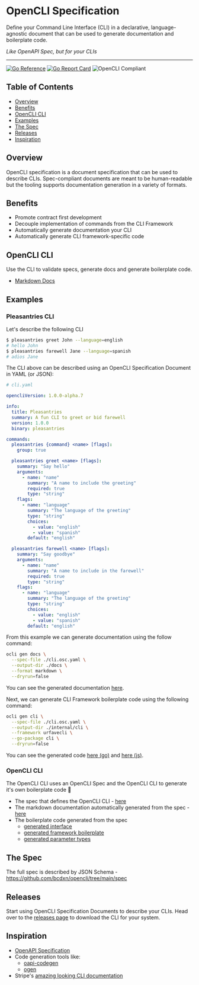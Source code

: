 # OpenCLI Specification

Define your Command Line Interface (CLI) in a declarative, language-agnostic document that can be used to generate documentation and boilerplate code.

_Like OpenAPI Spec, but for your CLIs_

---

[![Go Reference](https://pkg.go.dev/badge/github.com/bcdxn/opencli.svg)](https://pkg.go.dev/github.com/bcdxn/opencli)
[![Go Report Card](https://goreportcard.com/badge/github.com/bcdxn/opencli)](https://goreportcard.com/report/github.com/bcdxn/opencli)
![OpenCLI Compliant](https://img.shields.io/badge/OpenCLI_Spec-Compliant-brightgreen?link=https%3A%2F%2Fgithub.com%2Fbcdxn%2Fopencli)

## Table of Contents

- [Overview](#overview)
- [Benefits](#benefits)
- [OpenCLI CLI](#opencli-cli)
- [Examples](#examples)
- [The Spec](#the-spec)
- [Releases](#releases)
- [Inspiration](#inspiration)

## Overview

OpenCLI specification is a document specification that can be used to describe CLIs. Spec-compliant documents are meant to be human-readable but the tooling supports documentation generation in a variety of formats.

## Benefits

- Promote contract first development
- Decouple implementation of commands from the CLI Framework
- Automatically generate documentation your CLI
- Automatically generate CLI framework-specific code

## OpenCLI CLI

Use the CLI to validate specs, generate docs and generate boilerplate code.

- [Markdown Docs](https://github.com/bcdxn/opencli/blob/main/docs/docs.gen.md)

## Examples

### Pleasantries CLI

Let's describe the following CLI

```sh
$ pleasantries greet John --language=english
# hello John
$ pleasantries farewell Jane --language=spanish
# adios Jane
```

The CLI above can be described using an OpenCLI Specification Document in YAML (or JSON):

```yaml
# cli.yaml

opencliVersion: 1.0.0-alpha.7

info:
  title: Pleasantries
  summary: A fun CLI to greet or bid farewell
  version: 1.0.0
  binary: pleasantries

commands:
  pleasantries {command} <name> [flags]:
    group: true

  pleasantries greet <name> [flags]:
    summary: "Say hello"
    arguments:
      - name: "name"
        summary: "A name to include the greeting"
        required: true
        type: "string"
    flags:
      - name: "language"
        summary: "The language of the greeting"
        type: "string"
        choices:
          - value: "english"
          - value: "spanish"
        default: "english"

  pleasantries farewell <name> [flags]:
    summary: "Say goodbye"
    arguments:
      - name: "name"
        summary: "A name to include in the farewell"
        required: true
        type: "string"
    flags:
      - name: "language"
        summary: "The language of the greeting"
        type: "string"
        choices:
          - value: "english"
          - value: "spanish"
        default: "english"
```

From this example we can generate documentation using the follow command:

```sh
ocli gen docs \
  --spec-file ./cli.osc.yaml \
  --output-dir ./docs \
  --format markdown \
  --dryrun=false
```

You can see the generated documentation [here](https://github.com/bcdxn/opencli/blob/main/examples/markdown-docs/docs.gen.md).

Next, we can generate CLI Framework boilerplate code using the following command:

```sh
ocli gen cli \
  --spec-file ./cli.osc.yaml \
  --output-dir ./internal/cli \
  --framework urfavecli \
  --go-package cli \
  --dryrun=false
```

You can see the generated code [here (go)](https://github.com/bcdxn/opencli/blob/main/examples/urfavecli) and [here (js)](https://github.com/bcdxn/opencli/blob/main/examples/yargs).

### OpenCLI CLI

The OpenCLI CLI uses an OpenCLI Spec and the OpenCLI CLI to generate it's own boilerplate code 🤯

- The spec that defines the OpenCLI CLI - [here](https://github.com/bcdxn/opencli/blob/main/internal/cli/cli.ocs.yaml)
- The markdown documentation automatically generated from the spec - [here](https://github.com/bcdxn/opencli/blob/main/docs/docs.gen.md)
- The boilerplate code generated from the spec
  - [generated interface](https://github.com/bcdxn/opencli/blob/main/internal/cli/cli_interface.gen.go)
  - [generated framework boilerplate](https://github.com/bcdxn/opencli/blob/main/internal/cli/cli.gen.go)
  - [generated parameter types](https://github.com/bcdxn/opencli/blob/main/internal/cli/cli_params.gen.go)

## The Spec

The full spec is described by JSON Schema - https://github.com/bcdxn/opencli/tree/main/spec

## Releases

Start using OpenCLI Specification Documents to describe your CLIs. Head over to the [releases page](https://github.com/bcdxn/opencli/releases) to download the CLI for your system.

## Inspiration

- [OpenAPI Specification](https://swagger.io/specification/)
- Code generation tools like:
  - [oapi-codegen](https://github.com/oapi-codegen/oapi-codegen)
  - [ogen](https://ogen.dev)
- Stripe's [amazing looking CLI documentation](https://docs.stripe.com/cli)
